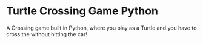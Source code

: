 # Turtle Crossing Game Python
 A Crossing game built in Python, where you play as a Turtle and you have to cross the without hitting the car!
